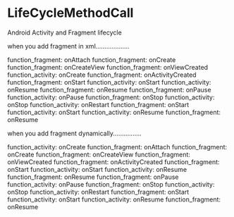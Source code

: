 # LifeCycleMethodCall
Android Activity and Fragment lifecycle


when you add fragment in xml...................

function_fragment: onAttach
function_fragment: onCreate
function_fragment: onCreateView
function_fragment: onViewCreated
function_activity: onCreate
function_fragment: onActivityCreated
function_fragment: onStart
function_activity: onStart
function_activity: onResume
function_fragment: onResume
function_fragment: onPause
function_activity: onPause
function_fragment: onStop
function_activity: onStop
function_activity: onRestart
function_fragment: onStart
function_activity: onStart
function_activity: onResume
function_fragment: onResume


when you add fragment dynamically................

function_activity: onCreate
function_fragment: onAttach
function_fragment: onCreate
function_fragment: onCreateView
function_fragment: onViewCreated
function_fragment: onActivityCreated
function_fragment: onStart
function_activity: onStart
function_activity: onResume
function_fragment: onResume
function_fragment: onPause
function_activity: onPause
function_fragment: onStop
function_activity: onStop
function_activity: onRestart
function_fragment: onStart
function_activity: onStart
function_activity: onResume
function_fragment: onResume
